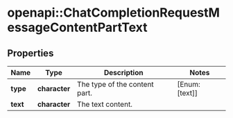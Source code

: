 # openapi::ChatCompletionRequestMessageContentPartText


## Properties
Name | Type | Description | Notes
------------ | ------------- | ------------- | -------------
**type** | **character** | The type of the content part. | [Enum: [text]] 
**text** | **character** | The text content. | 


